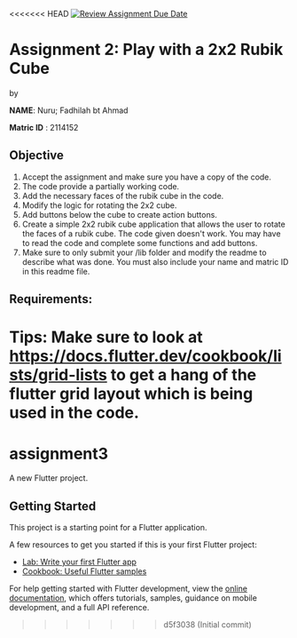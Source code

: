 <<<<<<< HEAD
[![Review Assignment Due Date](https://classroom.github.com/assets/deadline-readme-button-22041afd0340ce965d47ae6ef1cefeee28c7c493a6346c4f15d667ab976d596c.svg)](https://classroom.github.com/a/6l4sY1d2)
# Assignment 2: Play with a 2x2 Rubik Cube
by 

**NAME**: Nuru; Fadhilah bt Ahmad

**Matric ID** : 2114152

## Objective

1. Accept the assignment and make sure you have a copy of the code.
2. The code provide a partially working code.
3. Add the necessary faces of the rubik cube in the code.
4. Modify the logic for rotating the 2x2 cube.
5. Add buttons below the cube to create action buttons.
6. Create a simple 2x2 rubik cube application that allows the user to rotate the faces of a rubik cube. The code given doesn't work. You may have to read the code and complete some functions and add buttons.
7. Make sure to only submit your /lib folder and modify the readme to describe what was done. You must also include your name and matric ID in this readme file.

## Requirements:

Tips:
Make sure to look at https://docs.flutter.dev/cookbook/lists/grid-lists to get a hang of the flutter grid layout which is being used in the code.
=======
# assignment3

A new Flutter project.

## Getting Started

This project is a starting point for a Flutter application.

A few resources to get you started if this is your first Flutter project:

- [Lab: Write your first Flutter app](https://docs.flutter.dev/get-started/codelab)
- [Cookbook: Useful Flutter samples](https://docs.flutter.dev/cookbook)

For help getting started with Flutter development, view the
[online documentation](https://docs.flutter.dev/), which offers tutorials,
samples, guidance on mobile development, and a full API reference.
>>>>>>> d5f3038 (Initial commit)

